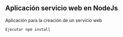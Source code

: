 ## Aplicación servicio web en NodeJs

Aplicación para la creación de un servicio web

```
Ejecutar npm install
```